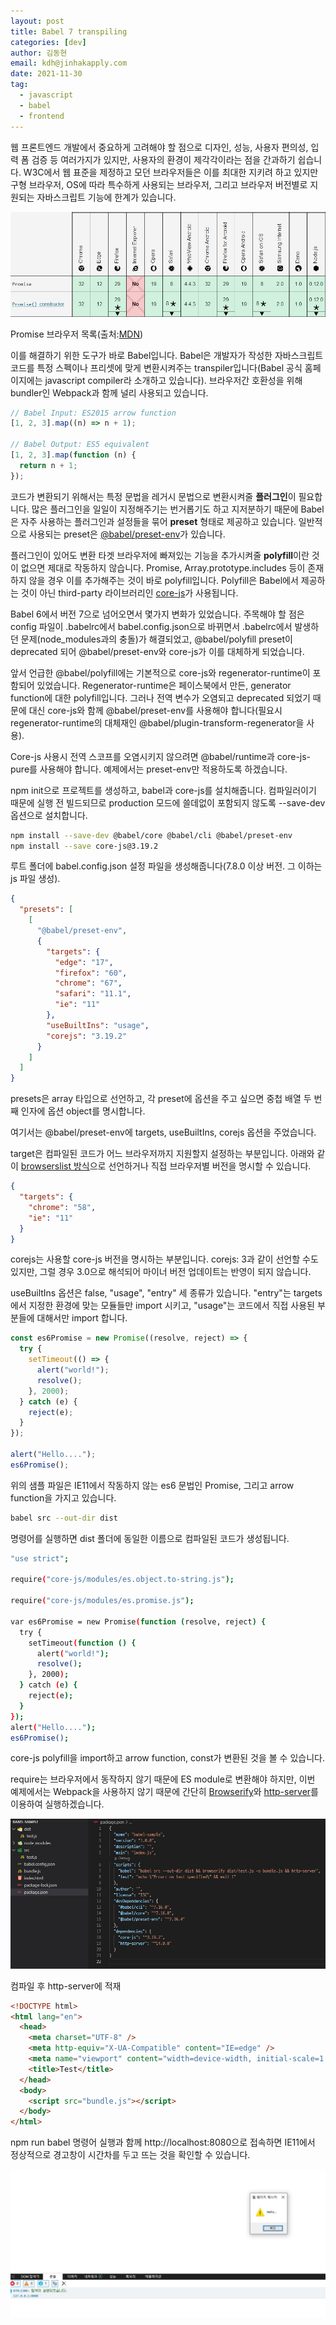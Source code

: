 ```yaml
---
layout: post
title: Babel 7 transpiling
categories: [dev]
author: 김동현
email: kdh@jinhakapply.com
date: 2021-11-30
tag:
  - javascript
  - babel
  - frontend
---
```


웹 프론트엔드 개발에서 중요하게 고려해야 할 점으로 디자인, 성능, 사용자 편의성, 입력 폼 검증 등 여러가지가 있지만, 사용자의 환경이 제각각이라는 점을 간과하기 쉽습니다. W3C에서 웹 표준을 제정하고 모던 브라우저들은 이를 최대한 지키려 하고 있지만 구형 브라우저, OS에 따라 특수하게 사용되는 브라우저, 그리고 브라우저 버전별로 지원되는 자바스크립트 기능에 한계가 있습니다.

![Promise 브라우저 목록(출처:[MDN](https://developer.mozilla.org/en-US/docs/Web/JavaScript/Reference/Global_Objects/Promise#browser_compatibility))](/assets/img/posts/dev/2021-11-30-babel7-transpiling/babel1.jpg)

Promise 브라우저 목록(출처:[MDN](https://developer.mozilla.org/en-US/docs/Web/JavaScript/Reference/Global_Objects/Promise#browser_compatibility))

이를 해결하기 위한 도구가 바로 Babel입니다. Babel은 개발자가 작성한 자바스크립트 코드를 특정 스펙이나 프리셋에 맞게 변환시켜주는 transpiler입니다(Babel 공식 홈페이지에는 javascript compiler라 소개하고 있습니다). 브라우저간 호환성을 위해 bundler인 Webpack과 함께 널리 사용되고 있습니다.

```jsx
// Babel Input: ES2015 arrow function
[1, 2, 3].map((n) => n + 1);

// Babel Output: ES5 equivalent
[1, 2, 3].map(function (n) {
  return n + 1;
});
```

코드가 변환되기 위해서는 특정 문법을 레거시 문법으로 변환시켜줄 **플러그인**이 필요합니다. 많은 플러그인을 일일이 지정해주기는 번거롭기도 하고 지저분하기 때문에 Babel은 자주 사용하는 플러그인과 설정들을 묶어 **preset** 형태로 제공하고 있습니다. 일반적으로 사용되는 preset은 [@babel/preset-env](https://babeljs.io/docs/en/babel-preset-env)가 있습니다.

플러그인이 있어도 변환 타겟 브라우저에 빠져있는 기능을 추가시켜줄 **polyfill**이란 것이 없으면 제대로 작동하지 않습니다. Promise, Array.prototype.includes 등이 존재하지 않을 경우 이를 추가해주는 것이 바로 polyfill입니다. Polyfill은 Babel에서 제공하는 것이 아닌 third-party 라이브러리인 [core-js](https://github.com/zloirock/core-js)가 사용됩니다.

Babel 6에서 버전 7으로 넘어오면서 몇가지 변화가 있었습니다. 주목해야 할 점은 config 파일이 .babelrc에서 babel.config.json으로 바뀌면서 .babelrc에서 발생하던 문제(node_modules과의 충돌)가 해결되었고, @babel/polyfill preset이 deprecated 되어 @babel/preset-env와 core-js가 이를 대체하게 되었습니다.

앞서 언급한 @babel/polyfill에는 기본적으로 core-js와 regenerator-runtime이 포함되어 있었습니다. Regenerator-runtime은 페이스북에서 만든, generator function에 대한 polyfill입니다. 그러나 전역 변수가 오염되고 deprecated 되었기 때문에 대신 core-js와 함께 @babel/preset-env를 사용해야 합니다(필요시 regenerator-runtime의 대체재인 @babel/plugin-transform-regenerator을 사용).

Core-js 사용시 전역 스코프를 오염시키지 않으려면 @babel/runtime과 core-js-pure를 사용해야 합니다. 예제에서는 preset-env만 적용하도록 하겠습니다.

npm init으로 프로젝트를 생성하고, babel과 core-js를 설치해줍니다. 컴파일러이기 때문에 실행 전 빌드되므로 production 모드에 쓸데없이 포함되지 않도록 --save-dev 옵션으로 설치합니다.

```bash
npm install --save-dev @babel/core @babel/cli @babel/preset-env
npm install --save core-js@3.19.2
```

루트 폴더에 babel.config.json 설정 파일을 생성해줍니다(7.8.0 이상 버전. 그 이하는 js 파일 생성).

```json
{
  "presets": [
    [
      "@babel/preset-env",
      {
        "targets": {
          "edge": "17",
          "firefox": "60",
          "chrome": "67",
          "safari": "11.1",
          "ie": "11"
        },
        "useBuiltIns": "usage",
        "corejs": "3.19.2"
      }
    ]
  ]
}
```

presets은 array 타입으로 선언하고, 각 preset에 옵션을 주고 싶으면 중첩 배열 두 번째 인자에 옵션 object를 명시합니다.

여기서는 @babel/preset-env에 targets, useBuiltIns, corejs 옵션을 주었습니다.

target은 컴파일된 코드가 어느 브라우저까지 지원할지 설정하는 부분입니다. 아래와 같이 [browserslist 방식](https://github.com/browserslist/browserslist)으로 선언하거나 직접 브라우저별 버전을 명시할 수 있습니다.

```json
{
  "targets": {
    "chrome": "58",
    "ie": "11"
  }
}
```

corejs는 사용할 core-js 버전을 명시하는 부분입니다. corejs: 3과 같이 선언할 수도 있지만, 그럴 경우 3.0으로 해석되어 마이너 버전 업데이트는 반영이 되지 않습니다.

useBuiltIns 옵션은 false, "usage", "entry" 세 종류가 있습니다. "entry"는 targets에서 지정한 환경에 맞는 모듈들만 import 시키고, "usage"는 코드에서 직접 사용된 부분들에 대해서만 import 합니다.

```jsx
const es6Promise = new Promise((resolve, reject) => {
  try {
    setTimeout(() => {
      alert("world!");
      resolve();
    }, 2000);
  } catch (e) {
    reject(e);
  }
});

alert("Hello....");
es6Promise();
```

위의 샘플 파일은 IE11에서 작동하지 않는 es6 문법인 Promise, 그리고 arrow function을 가지고 있습니다.

```bash
babel src --out-dir dist
```

명령어를 실행하면 dist 폴더에 동일한 이름으로 컴파일된 코드가 생성됩니다.

```bash
"use strict";

require("core-js/modules/es.object.to-string.js");

require("core-js/modules/es.promise.js");

var es6Promise = new Promise(function (resolve, reject) {
  try {
    setTimeout(function () {
      alert("world!");
      resolve();
    }, 2000);
  } catch (e) {
    reject(e);
  }
});
alert("Hello....");
es6Promise();
```

core-js polyfill을 import하고 arrow function, const가 변환된 것을 볼 수 있습니다.

require는 브라우저에서 동작하지 않기 때문에 ES module로 변환해야 하지만, 이번 예제에서는 Webpack을 사용하지 않기 때문에 간단히 [Browserify](https://browserify.org/)와 [http-server](https://www.npmjs.com/package/http-server)를 이용하여 실행하겠습니다.

![컴파일 후 http-server에 적재](/assets/img/posts/dev/2021-11-30-babel7-transpiling/babel2.jpg)

컴파일 후 http-server에 적재

```html
<!DOCTYPE html>
<html lang="en">
  <head>
    <meta charset="UTF-8" />
    <meta http-equiv="X-UA-Compatible" content="IE=edge" />
    <meta name="viewport" content="width=device-width, initial-scale=1.0" />
    <title>Test</title>
  </head>
  <body>
    <script src="bundle.js"></script>
  </body>
</html>
```

npm run babel 명령어 실행과 함께 http://localhost:8080으로 접속하면 IE11에서 정상적으로 경고창이 시간차를 두고 뜨는 것을 확인할 수 있습니다.

![babel3.jpg](/assets/img/posts/dev/2021-11-30-babel7-transpiling/babel3.jpg)
